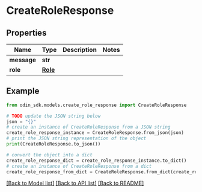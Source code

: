 # CreateRoleResponse


## Properties

Name | Type | Description | Notes
------------ | ------------- | ------------- | -------------
**message** | **str** |  | 
**role** | [**Role**](Role.md) |  | 

## Example

```python
from odin_sdk.models.create_role_response import CreateRoleResponse

# TODO update the JSON string below
json = "{}"
# create an instance of CreateRoleResponse from a JSON string
create_role_response_instance = CreateRoleResponse.from_json(json)
# print the JSON string representation of the object
print(CreateRoleResponse.to_json())

# convert the object into a dict
create_role_response_dict = create_role_response_instance.to_dict()
# create an instance of CreateRoleResponse from a dict
create_role_response_from_dict = CreateRoleResponse.from_dict(create_role_response_dict)
```
[[Back to Model list]](../README.md#documentation-for-models) [[Back to API list]](../README.md#documentation-for-api-endpoints) [[Back to README]](../README.md)


